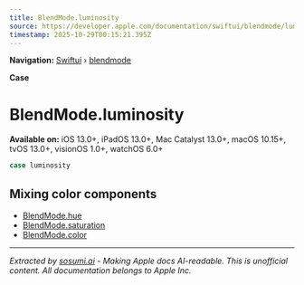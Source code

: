 ```yaml
---
title: BlendMode.luminosity
source: https://developer.apple.com/documentation/swiftui/blendmode/luminosity
timestamp: 2025-10-29T00:15:21.395Z
---
```


**Navigation:** [Swiftui](/documentation/swiftui) › [blendmode](/documentation/swiftui/blendmode)

**Case**

# BlendMode.luminosity

**Available on:** iOS 13.0+, iPadOS 13.0+, Mac Catalyst 13.0+, macOS 10.15+, tvOS 13.0+, visionOS 1.0+, watchOS 6.0+

```swift
case luminosity
```

## Mixing color components

- [BlendMode.hue](/documentation/swiftui/blendmode/hue)
- [BlendMode.saturation](/documentation/swiftui/blendmode/saturation)
- [BlendMode.color](/documentation/swiftui/blendmode/color)

---

*Extracted by [sosumi.ai](https://sosumi.ai) - Making Apple docs AI-readable.*
*This is unofficial content. All documentation belongs to Apple Inc.*
